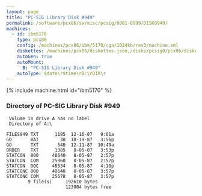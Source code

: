 ```yaml
---
layout: page
title: "PC-SIG Library Disk #949"
permalink: /software/pcx86/sw/misc/pcsig/0001-0999/DISK0949/
machines:
  - id: ibm5170
    type: pcx86
    config: /machines/pcx86/ibm/5170/cga/1024kb/rev3/machine.xml
    diskettes: /machines/pcx86/diskettes.json,/disks/pcsig0/pcx86/diskettes.json
    autoGen: true
    autoMount:
      B: "PC-SIG Library Disk #949"
    autoType: $date\r$time\rB:\rDIR\r
---
```


{% include machine.html id="ibm5170" %}

### Directory of PC-SIG Library Disk #949

     Volume in drive A has no label
     Directory of A:\

    FILES949 TXT      1195  12-16-87   9:01a
    GO       BAT        38  10-19-87   3:56p
    GO       TXT       540  12-11-87  10:49a
    ORDER    TXT      1385   8-05-87   3:53p
    STATCON  000     48640   8-05-87   2:57p
    STATCON  COM     25960   8-05-87   2:57p
    STATCON  DOC     40534   8-05-87   4:10p
    STATCONC 000     48640   8-05-87   3:57p
    STATCONC COM     25678   8-05-87   3:57p
            9 file(s)     192610 bytes
                          123904 bytes free
